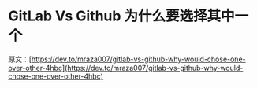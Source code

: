 # GitLab Vs Github 为什么要选择其中一个

原文：[https://dev.to/mraza007/gitlab-vs-github-why-would-chose-one-over-other-4hbc](https://dev.to/mraza007/gitlab-vs-github-why-would-chose-one-over-other-4hbc)
